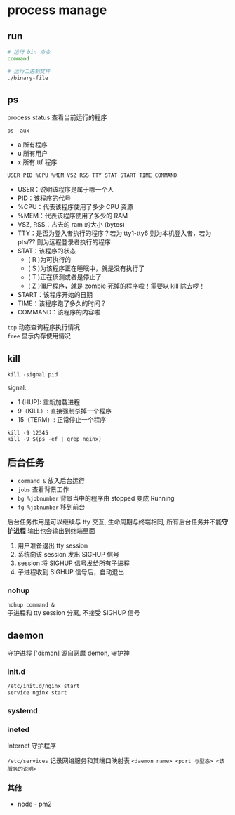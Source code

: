 # process manage

## run

```bash
# 运行 bin 命令
command 

# 运行二进制文件
./binary-file
```

## ps

process status 查看当前运行的程序

`ps -aux`

- a 所有程序
- u 所有用户
- x 所有 ttf 程序

`USER PID %CPU %MEM VSZ RSS TTY STAT START TIME COMMAND`

- USER：说明该程序是属于哪一个人
- PID：该程序的代号
- %CPU：代表该程序使用了多少 CPU 资源
- %MEM：代表该程序使用了多少的 RAM
- VSZ, RSS：占去的 ram 的大小 (bytes)
- TTY：是否为登入者执行的程序？若为 tty1-tty6 则为本机登入者，若为 pts/?? 则为远程登录者执行的程序
- STAT：该程序的状态
  - ( R )为可执行的
  - ( S )为该程序正在睡眠中，就是没有执行了
  - ( T )正在侦测或者是停止了
  - ( Z )僵尸程序，就是 zombie 死掉的程序啦！需要以 kill 除去啰！
- START：该程序开始的日期
- TIME：该程序跑了多久的时间？
- COMMAND：该程序的内容啦

`top` 动态查询程序执行情况  
`free` 显示内存使用情况  

## kill

`kill -signal pid`

signal:

- 1 (HUP): 重新加载进程
- 9（KILL）: 直接强制杀掉一个程序
- 15（TERM）: 正常停止一个程序

`kill -9 12345`  
`kill -9 $(ps -ef | grep nginx)`

## 后台任务

- `command &` 放入后台运行
- `jobs` 查看背景工作
- `bg %jobnumber` 背景当中的程序由 stopped 变成 Running
- `fg %jobnumber` 移到前台

后台任务作用是可以继续与 tty 交互, 生命周期与终端相同, 所有后台任务并不能**守护进程**
输出也会输出到终端里面  

1. 用户准备退出 tty session
2. 系统向该 session 发出 SIGHUP 信号
3. session 将 SIGHUP 信号发给所有子进程
4. 子进程收到 SIGHUP 信号后，自动退出

### nohup

`nohup command &`  
子进程和 tty session 分离, 不接受 SIGHUP 信号  

## daemon

守护进程 ['di:mən] 源自恶魔 demon, 守护神

### init.d

```bash
/etc/init.d/nginx start  
service nginx start
```

### systemd


### ineted

Internet 守护程序

`/etc/services` 记录网络服务和其端口映射表
`<daemon name> <port 与型态> <该服务的说明>`

### 其他

- node - pm2

